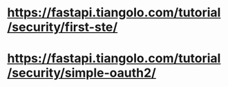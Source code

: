 # https://fastapi.tiangolo.com/tutorial/security/first-ste/
# https://fastapi.tiangolo.com/tutorial/security/simple-oauth2/